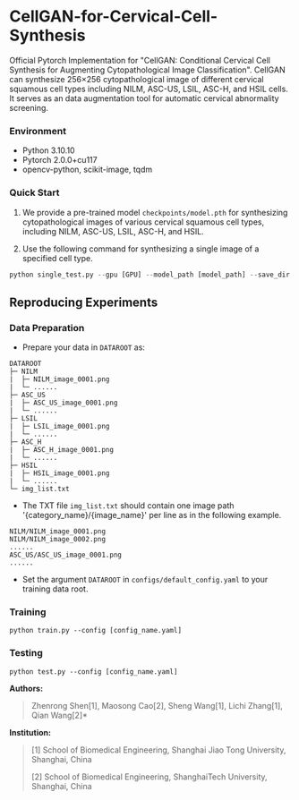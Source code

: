 # CellGAN-for-Cervical-Cell-Synthesis
Official Pytorch Implementation for "CellGAN: Conditional Cervical Cell Synthesis for Augmenting Cytopathological Image Classification". CellGAN can synthesize 256×256 cytopathological image of different cervical squamous cell types including NILM, ASC-US, LSIL, ASC-H, and HSIL cells. It serves as an data augmentation tool for automatic cervical abnormality screening.

### Environment
- Python 3.10.10
- Pytorch 2.0.0+cu117
- opencv-python, scikit-image, tqdm

### Quick Start

1. We provide a pre-trained model `checkpoints/model.pth` for synthesizing cytopathological images of various cervical squamous cell types, including NILM, ASC-US, LSIL, ASC-H, and HSIL.

2. Use the following command for synthesizing a single image of a specified cell type.

```python
python single_test.py --gpu [GPU] --model_path [model_path] --save_dir [set a dir to save your images] --cell_type [set your desired cell type] 
```

## Reproducing Experiments
### Data Preparation
- Prepare your data in `DATAROOT` as: 

```
DATAROOT
├─ NILM
|  ├─ NILM_image_0001.png
|  └─ ......
├─ ASC_US
|  ├─ ASC_US_image_0001.png
|  └─ ......
├─ LSIL
|  ├─ LSIL_image_0001.png
|  └─ ......
├─ ASC_H
|  ├─ ASC_H_image_0001.png
|  └─ ......
├─ HSIL
|  ├─ HSIL_image_0001.png
|  └─ ......
└─ img_list.txt
```

- The TXT file `img_list.txt` should contain one image path '{category_name}/{image_name}' per line as in the following example.

```
NILM/NILM_image_0001.png
NILM/NILM_image_0002.png
......
ASC_US/ASC_US_image_0001.png
......
```

- Set the argument `DATAROOT` in `configs/default_config.yaml` to your training data root. 

### Training
```
python train.py --config [config_name.yaml]
```

### Testing
```
python test.py --config [config_name.yaml]
```

**Authors:**   
> Zhenrong Shen[1], Maosong Cao[2], Sheng Wang[1], Lichi Zhang[1], Qian Wang[2]*
> 
**Institution:**
> [1] School of Biomedical Engineering, Shanghai Jiao Tong University, Shanghai, China
> 
> [2] School of Biomedical Engineering, ShanghaiTech University, Shanghai, China
